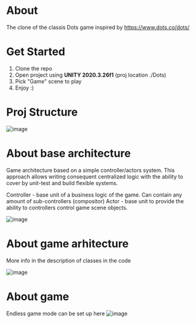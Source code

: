 # About
The clone of the classis Dots game inspired by https://www.dots.co/dots/  

# Get Started
1. Clone the repo
2. Open project using **UNITY 2020.3.26f1** (proj location ./Dots)
3. Pick "Game" scene to play
4. Enjoy :)

# Proj Structure

![image](https://user-images.githubusercontent.com/98963961/152799043-46c9dd04-45f0-4518-8b77-cac69f7c6cb5.png)

# About base architecture

Game architecture based on a simple controller/actors system. This approach allows writing consequent centralized logic with the ability to cover by unit-test and build flexible systems.

Controller - base unit of a business logic of the game. Can contain any amount of sub-controllers (compositor)
Actor - base unit to provide the ability to controllers control game scene objects.

![image](https://user-images.githubusercontent.com/98963961/152801073-e455b621-26f4-4d34-b690-af6c3c5a2035.png)

# About game arhitecture
More info in the description of classes in the code

![image](https://user-images.githubusercontent.com/98963961/152802879-15145c06-2813-4377-90be-934da41e3e4b.png)

# About game
Endless game mode can be set up here
![image](https://user-images.githubusercontent.com/98963961/152803142-ffa40e8f-c799-4c42-a329-5fed41b0971b.png)

